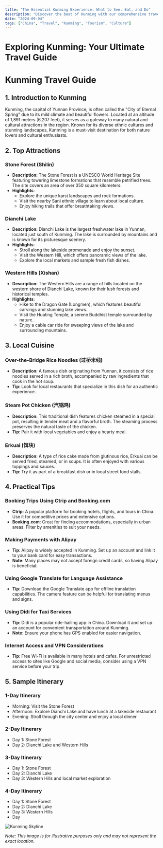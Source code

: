 ```yaml
---
title: "The Essential Kunming Experience: What to See, Eat, and Do"
description: "Discover the best of Kunming with our comprehensive travel guide. Explore top attractions, savor local cuisine, and get insider tips for an unforgettable Chinese adventure."
date: "2024-09-04"
tags: ["China", "Travel", "Kunming", "Tourism", "Culture"]
---
```


# Exploring Kunming: Your Ultimate Travel Guide

# Kunming Travel Guide

## 1. Introduction to Kunming
Kunming, the capital of Yunnan Province, is often called the "City of Eternal Spring" due to its mild climate and beautiful flowers. Located at an altitude of 1,891 meters (6,207 feet), it serves as a gateway to many natural and cultural attractions in the region. Known for its diverse ethnic cultures and stunning landscapes, Kunming is a must-visit destination for both nature lovers and cultural enthusiasts.

## 2. Top Attractions

### Stone Forest (Shilin)
- **Description**: The Stone Forest is a UNESCO World Heritage Site featuring towering limestone formations that resemble petrified trees. The site covers an area of over 350 square kilometers.
- **Highlights**: 
  - Explore the unique karst landscapes and rock formations.
  - Visit the nearby Sani ethnic village to learn about local culture.
  - Enjoy hiking trails that offer breathtaking views.

### Dianchi Lake
- **Description**: Dianchi Lake is the largest freshwater lake in Yunnan, located just south of Kunming. The lake is surrounded by mountains and is known for its picturesque scenery.
- **Highlights**:
  - Stroll along the lakeside promenade and enjoy the sunset.
  - Visit the Western Hill, which offers panoramic views of the lake.
  - Explore the local markets and sample fresh fish dishes.

### Western Hills (Xishan)
- **Description**: The Western Hills are a range of hills located on the western shore of Dianchi Lake, known for their lush forests and historical temples.
- **Highlights**:
  - Hike to the Dragon Gate (Longmen), which features beautiful carvings and stunning lake views.
  - Visit the Huating Temple, a serene Buddhist temple surrounded by nature.
  - Enjoy a cable car ride for sweeping views of the lake and surrounding mountains.

## 3. Local Cuisine

### Over-the-Bridge Rice Noodles (过桥米线)
- **Description**: A famous dish originating from Yunnan, it consists of rice noodles served in a rich broth, accompanied by raw ingredients that cook in the hot soup.
- **Tip**: Look for local restaurants that specialize in this dish for an authentic experience.

### Steam Pot Chicken (汽锅鸡)
- **Description**: This traditional dish features chicken steamed in a special pot, resulting in tender meat and a flavorful broth. The steaming process preserves the natural taste of the chicken.
- **Tip**: Pair it with local vegetables and enjoy a hearty meal.

### Erkuai (饵块)
- **Description**: A type of rice cake made from glutinous rice, Erkuai can be served fried, steamed, or in soups. It is often enjoyed with various toppings and sauces.
- **Tip**: Try it as part of a breakfast dish or in local street food stalls.

## 4. Practical Tips

### Booking Trips Using Ctrip and Booking.com
- **Ctrip**: A popular platform for booking hotels, flights, and tours in China. Use it for competitive prices and extensive options.
- **Booking.com**: Great for finding accommodations, especially in urban areas. Filter by amenities to suit your needs.

### Making Payments with Alipay
- **Tip**: Alipay is widely accepted in Kunming. Set up an account and link it to your bank card for easy transactions.
- **Note**: Many places may not accept foreign credit cards, so having Alipay is beneficial.

### Using Google Translate for Language Assistance
- **Tip**: Download the Google Translate app for offline translation capabilities. The camera feature can be helpful for translating menus and signs.

### Using Didi for Taxi Services
- **Tip**: Didi is a popular ride-hailing app in China. Download it and set up an account for convenient transportation around Kunming.
- **Note**: Ensure your phone has GPS enabled for easier navigation.

### Internet Access and VPN Considerations
- **Tip**: Free Wi-Fi is available in many hotels and cafes. For unrestricted access to sites like Google and social media, consider using a VPN service before your trip.

## 5. Sample Itinerary

### 1-Day Itinerary
- Morning: Visit the Stone Forest
- Afternoon: Explore Dianchi Lake and have lunch at a lakeside restaurant
- Evening: Stroll through the city center and enjoy a local dinner

### 2-Day Itinerary
- Day 1: Stone Forest
- Day 2: Dianchi Lake and Western Hills

### 3-Day Itinerary
- Day 1: Stone Forest
- Day 2: Dianchi Lake
- Day 3: Western Hills and local market exploration

### 4-Day Itinerary
- Day 1: Stone Forest
- Day 2: Dianchi Lake
- Day 3: Western Hills
- Day

<img src="https://source.unsplash.com/1600x900/?Kunming,cityscape" alt="Kunming Skyline" loading="lazy">

*Note: This image is for illustrative purposes only and may not represent the exact location.*

